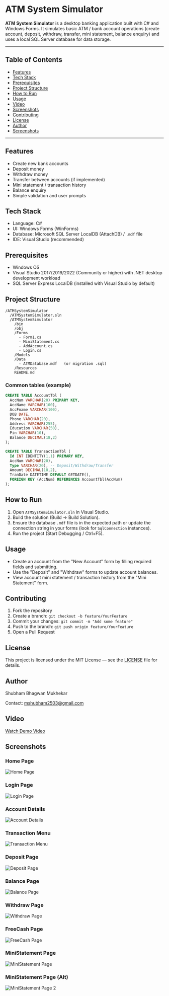 # ATM System Simulator

**ATM System Simulator** is a desktop banking application built with C# and Windows Forms. It simulates basic ATM / bank account operations (create account, deposit, withdraw, transfer, mini statement, balance enquiry) and uses a local SQL Server database for data storage.

---

## Table of Contents

* [Features](#features)
* [Tech Stack](#tech-stack)
* [Prerequisites](#prerequisites)
* [Project Structure](#project-structure)
* [How to Run](#how-to-run)
* [Usage](#usage)
* [Video](#Video)
* [Screenshots](#screenshots)
* [Contributing](#contributing)
* [License](#license)
* [Author](#author)
* [Screenshots](#author)
  
---

## Features

* Create new bank accounts
* Deposit money
* Withdraw money
* Transfer between accounts (if implemented)
* Mini statement / transaction history
* Balance enquiry
* Simple validation and user prompts

## Tech Stack

* Language: C#
* UI: Windows Forms (WinForms)
* Database: Microsoft SQL Server LocalDB (AttachDB) / `.mdf` file
* IDE: Visual Studio (recommended)

## Prerequisites

* Windows OS
* Visual Studio 2017/2019/2022 (Community or higher) with .NET desktop development workload
* SQL Server Express LocalDB (installed with Visual Studio by default)

## Project Structure

```
/ATMSystemSimulator
  /ATMSystemSimulator.sln
  /ATMSystemSimulator
    /bin
    /obj
    /Forms
      - Form1.cs
      - MiniStatement.cs
      - AddAccount.cs
      - Login.cs
    /Models
    /Data
      - ATMDatabase.mdf   (or migration .sql)
    /Resources
    README.md
```


### Common tables (example)

```sql
CREATE TABLE AccountTbl (
  AccNum VARCHAR(20) PRIMARY KEY,
  AccName VARCHAR(100),
  AccFname VARCHAR(100),
  DOB DATE,
  Phone VARCHAR(20),
  Address VARCHAR(255),
  Education VARCHAR(50),
  Pin VARCHAR(10),
  Balance DECIMAL(18,2)
);

CREATE TABLE TransactionTbl (
  Id INT IDENTITY(1,1) PRIMARY KEY,
  AccNum VARCHAR(20),
  Type VARCHAR(20), -- Deposit/Withdraw/Transfer
  Amount DECIMAL(18,2),
  TranDate DATETIME DEFAULT GETDATE(),
  FOREIGN KEY (AccNum) REFERENCES AccountTbl(AccNum)
);
```

## How to Run

1. Open `ATMSystemSimulator.sln` in Visual Studio.
2. Build the solution (Build -> Build Solution).
3. Ensure the database `.mdf` file is in the expected path or update the connection string in your forms (look for `SqlConnection` instances).
4. Run the project (Start Debugging / Ctrl+F5).

## Usage

* Create an account from the "New Account" form by filling required fields and submitting.
* Use the "Deposit" and "Withdraw" forms to update account balances.
* View account mini statement / transaction history from the "Mini Statement" form.

## Contributing

1. Fork the repository
2. Create a branch: `git checkout -b feature/YourFeature`
3. Commit your changes: `git commit -m "Add some feature"`
4. Push to the branch: `git push origin feature/YourFeature`
5. Open a Pull Request


## License

This project is licensed under the MIT License — see the [LICENSE](LICENSE) file for details.

## Author

Shubham Bhagwan Mukhekar

Contact: mshubham2503@gmail.com

## Video
[Watch Demo Video](https://drive.google.com/file/d/1uT0UD4Lki7AvdWouwRLVOZilRlEUSFnb/view?usp=sharing)

## Screenshots

### Home Page
![Home Page](https://github.com/user-attachments/assets/ee8cd478-f911-4477-8973-5e988cb9e839)

### Login Page
![Login Page](https://github.com/user-attachments/assets/665404d4-7ff8-4a66-8b0d-7e755064bfc8)

### Account Details
![Account Details](https://github.com/user-attachments/assets/905401b1-20cd-4128-a601-89c8c6990375)

### Transaction Menu
![Transaction Menu](https://github.com/user-attachments/assets/36c0a892-3a08-4883-af19-ec6470883fae)

### Deposit Page
![Deposit Page](https://github.com/user-attachments/assets/846aa4ed-04ae-4947-9e73-0ad3fb8ad4d1)

### Balance Page
![Balance Page](https://github.com/user-attachments/assets/28cd6ea2-e24c-4b43-8616-2caf40cb7757)

### Withdraw Page
![Withdraw Page](https://github.com/user-attachments/assets/5b5ff29f-e28b-469d-a754-9a4ddf80a6be)

### FreeCash Page
![FreeCash Page](https://github.com/user-attachments/assets/53b3c1b5-5793-4917-927f-4fa54d054e43)

### MiniStatement Page
![MiniStatement Page](https://github.com/user-attachments/assets/62bda9fd-5adc-481b-858a-5024a073d476)

### MiniStatement Page (Alt)
![MiniStatement Page 2](https://github.com/user-attachments/assets/ed0bf57c-a4fd-4f94-ab96-6f57475d592b)

